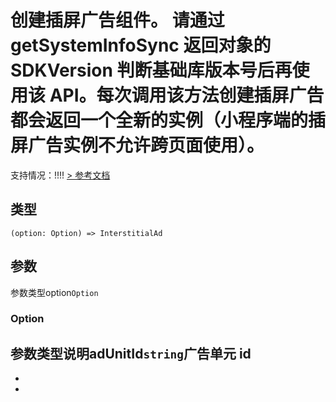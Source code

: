 # 创建插屏广告组件。 请通过 getSystemInfoSync 返回对象的 SDKVersion 判断基础库版本号后再使用该 API。每次调用该方法创建插屏广告都会返回一个全新的实例（小程序端的插屏广告实例不允许跨页面使用）。
支持情况：!!!!
[> 参考文档
](https://developers.weixin.qq.com/miniprogram/dev/api/ad/wx.createInterstitialAd.html)
## 类型[​](createInterstitialAd.html#类型)
```tsx
(option: Option) => InterstitialAd
```

## 参数[​](createInterstitialAd.html#参数)
参数类型option`Option`
### Option[​](createInterstitialAd.html#option)
参数类型说明adUnitId`string`广告单元 id
- 
- 

-

